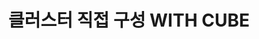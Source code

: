 ---
title: "클러스터 직접 구성 WITH CUBE"
excerpt: ""
permalink: /docs/ko/8.2/
redirect_from:
  - /theme-setup/
toc: true
toc_sticky: true
---